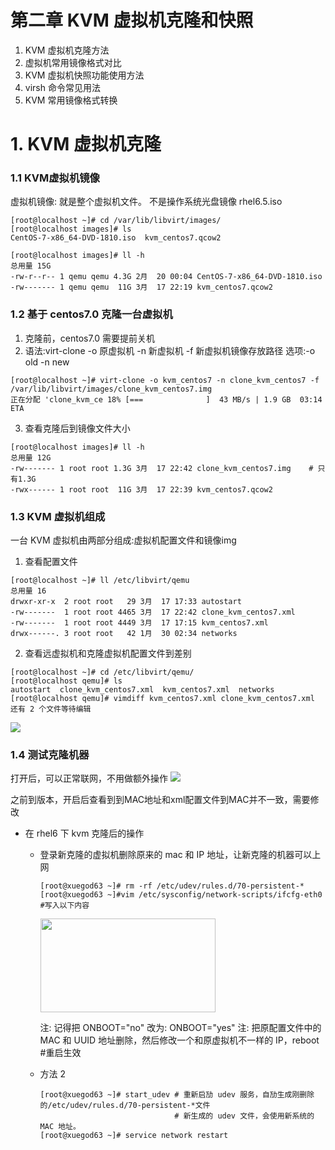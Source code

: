 # 第二章 KVM 虚拟机克隆和快照

1. KVM 虚拟机克隆方法
2. 虚拟机常用镜像格式对比
3. KVM 虚拟机快照功能使用方法
4. virsh 命令常见用法
5. KVM 常用镜像格式转换

# 1. KVM 虚拟机克隆

### 1.1 KVM虚拟机镜像

虚拟机镜像: 就是整个虚拟机文件。 不是操作系统光盘镜像 rhel6.5.iso
```
[root@localhost ~]# cd /var/lib/libvirt/images/
[root@localhost images]# ls
CentOS-7-x86_64-DVD-1810.iso  kvm_centos7.qcow2

[root@localhost images]# ll -h
总用量 15G
-rw-r--r-- 1 qemu qemu 4.3G 2月  20 00:04 CentOS-7-x86_64-DVD-1810.iso
-rw------- 1 qemu qemu  11G 3月  17 22:19 kvm_centos7.qcow2
```

### 1.2 基于 centos7.0 克隆一台虚拟机

1. 克隆前，centos7.0 需要提前关机
2. 语法:virt-clone -o 原虚拟机 -n 新虚拟机 -f 新虚拟机镜像存放路径 选项:-o old -n new
```
[root@localhost ~]# virt-clone -o kvm_centos7 -n clone_kvm_centos7 -f /var/lib/libvirt/images/clone_kvm_centos7.img
正在分配 'clone_kvm_ce 18% [===              ]  43 MB/s | 1.9 GB  03:14 ETA 
```
3. 查看克隆后到镜像文件大小
```
[root@localhost images]# ll -h
总用量 12G
-rw------- 1 root root 1.3G 3月  17 22:42 clone_kvm_centos7.img    # 只有1.3G
-rwx------ 1 root root  11G 3月  17 22:39 kvm_centos7.qcow2
```
### 1.3 KVM 虚拟机组成
一台 KVM 虚拟机由两部分组成:虚拟机配置文件和镜像img
1. 查看配置文件
```
[root@localhost ~]# ll /etc/libvirt/qemu
总用量 16
drwxr-xr-x  2 root root   29 3月  17 17:33 autostart
-rw-------  1 root root 4465 3月  17 22:42 clone_kvm_centos7.xml
-rw-------  1 root root 4449 3月  17 17:15 kvm_centos7.xml
drwx------. 3 root root   42 1月  30 02:34 networks
```
2. 查看远虚拟机和克隆虚拟机配置文件到差别
```
[root@localhost ~]# cd /etc/libvirt/qemu/
[root@localhost qemu]# ls
autostart  clone_kvm_centos7.xml  kvm_centos7.xml  networks
[root@localhost qemu]# vimdiff kvm_centos7.xml clone_kvm_centos7.xml 
还有 2 个文件等待编辑
```
![](https://i.loli.net/2019/03/17/5c8e50c73b6c1.png)

### 1.4 测试克隆机器
打开后，可以正常联网，不用做额外操作
![](https://i.loli.net/2019/03/17/5c8e52eb5f097.png)

之前到版本，开启后查看到到MAC地址和xml配置文件到MAC并不一致，需要修改
- 在 rhel6 下 kvm 克隆后的操作
  - 登录新克隆的虚拟机删除原来的 mac 和 IP 地址，让新克隆的机器可以上网
    ```
    [root@xuegod63 ~]# rm -rf /etc/udev/rules.d/70-persistent-*
    [root@xuegod63 ~]#vim /etc/sysconfig/network-scripts/ifcfg-eth0 #写入以下内容
    ```
    <img src="https://i.loli.net/2019/03/17/5c8e53eb90c5e.png" height="150" width="280">
    
    注: 记得把 ONBOOT="no" 改为: ONBOOT="yes"
    注: 把原配置文件中的 MAC 和 UUID 地址删除，然后修改一个和原虚拟机不一样的 IP，reboot #重启生效
  - 方法 2
    ```
    [root@xuegod63 ~]# start_udev # 重新启劢 udev 服务，自劢生成刚删除的/etc/udev/rules.d/70-persistent-*文件
                                  # 新生成的 udev 文件，会使用新系统的 MAC 地址。 
    [root@xuegod63 ~]# service network restart
    ```
